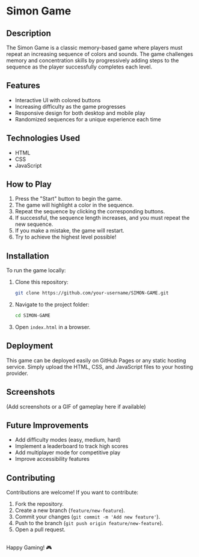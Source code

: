 # Simon Game

## Description

The Simon Game is a classic memory-based game where players must repeat an increasing sequence of colors and sounds. The game challenges memory and concentration skills by progressively adding steps to the sequence as the player successfully completes each level.

## Features

- Interactive UI with colored buttons
- Increasing difficulty as the game progresses
- Responsive design for both desktop and mobile play
- Randomized sequences for a unique experience each time



## Technologies Used

- HTML
- CSS
- JavaScript

## How to Play

1. Press the "Start" button to begin the game.
2. The game will highlight a color in the sequence.
3. Repeat the sequence by clicking the corresponding buttons.
4. If successful, the sequence length increases, and you must repeat the new sequence.
5. If you make a mistake, the game will restart.
6. Try to achieve the highest level possible!

## Installation

To run the game locally:

1. Clone this repository:
   ```sh
   git clone https://github.com/your-username/SIMON-GAME.git
   ```
2. Navigate to the project folder:
   ```sh
   cd SIMON-GAME
   ```
3. Open `index.html` in a browser.

## Deployment

This game can be deployed easily on GitHub Pages or any static hosting service. Simply upload the HTML, CSS, and JavaScript files to your hosting provider.

## Screenshots

(Add screenshots or a GIF of gameplay here if available)

## Future Improvements

- Add difficulty modes (easy, medium, hard)
- Implement a leaderboard to track high scores
- Add multiplayer mode for competitive play
- Improve accessibility features

## Contributing

Contributions are welcome! If you want to contribute:

1. Fork the repository.
2. Create a new branch (`feature/new-feature`).
3. Commit your changes (`git commit -m 'Add new feature'`).
4. Push to the branch (`git push origin feature/new-feature`).
5. Open a pull request.

##

Happy Gaming! 🎮

